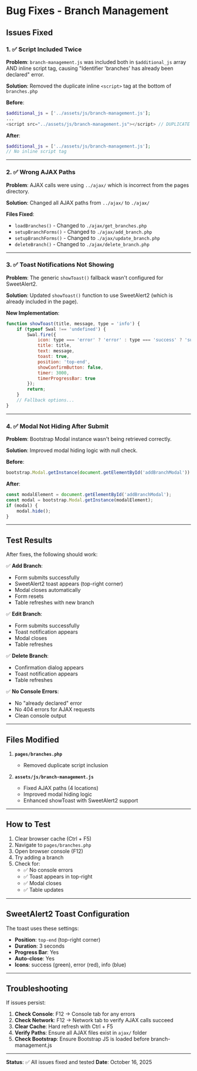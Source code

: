 # Bug Fixes - Branch Management

## Issues Fixed

### 1. ✅ Script Included Twice
**Problem**: `branch-management.js` was included both in `$additional_js` array AND inline script tag, causing "Identifier 'branches' has already been declared" error.

**Solution**: Removed the duplicate inline `<script>` tag at the bottom of `branches.php`

**Before**:
```php
$additional_js = ['../assets/js/branch-management.js'];
...
<script src="../assets/js/branch-management.js"></script> // DUPLICATE
```

**After**:
```php
$additional_js = ['../assets/js/branch-management.js'];
// No inline script tag
```

---

### 2. ✅ Wrong AJAX Paths
**Problem**: AJAX calls were using `../ajax/` which is incorrect from the pages directory.

**Solution**: Changed all AJAX paths from `../ajax/` to `./ajax/`

**Files Fixed**:
- `loadBranches()` - Changed to `./ajax/get_branches.php`
- `setupBranchForms()` - Changed to `./ajax/add_branch.php`
- `setupBranchForms()` - Changed to `./ajax/update_branch.php`
- `deleteBranch()` - Changed to `./ajax/delete_branch.php`

---

### 3. ✅ Toast Notifications Not Showing
**Problem**: The generic `showToast()` fallback wasn't configured for SweetAlert2.

**Solution**: Updated `showToast()` function to use SweetAlert2 (which is already included in the page).

**New Implementation**:
```javascript
function showToast(title, message, type = 'info') {
    if (typeof Swal !== 'undefined') {
        Swal.fire({
            icon: type === 'error' ? 'error' : type === 'success' ? 'success' : 'info',
            title: title,
            text: message,
            toast: true,
            position: 'top-end',
            showConfirmButton: false,
            timer: 3000,
            timerProgressBar: true
        });
        return;
    }
    // Fallback options...
}
```

---

### 4. ✅ Modal Not Hiding After Submit
**Problem**: Bootstrap Modal instance wasn't being retrieved correctly.

**Solution**: Improved modal hiding logic with null check.

**Before**:
```javascript
bootstrap.Modal.getInstance(document.getElementById('addBranchModal')).hide();
```

**After**:
```javascript
const modalElement = document.getElementById('addBranchModal');
const modal = bootstrap.Modal.getInstance(modalElement);
if (modal) {
    modal.hide();
}
```

---

## Test Results

After fixes, the following should work:

✅ **Add Branch**:
- Form submits successfully
- SweetAlert2 toast appears (top-right corner)
- Modal closes automatically
- Form resets
- Table refreshes with new branch

✅ **Edit Branch**:
- Form submits successfully
- Toast notification appears
- Modal closes
- Table refreshes

✅ **Delete Branch**:
- Confirmation dialog appears
- Toast notification appears
- Table refreshes

✅ **No Console Errors**:
- No "already declared" error
- No 404 errors for AJAX requests
- Clean console output

---

## Files Modified

1. **`pages/branches.php`**
   - Removed duplicate script inclusion

2. **`assets/js/branch-management.js`**
   - Fixed AJAX paths (4 locations)
   - Improved modal hiding logic
   - Enhanced showToast with SweetAlert2 support

---

## How to Test

1. Clear browser cache (Ctrl + F5)
2. Navigate to `pages/branches.php`
3. Open browser console (F12)
4. Try adding a branch
5. Check for:
   - ✅ No console errors
   - ✅ Toast appears in top-right
   - ✅ Modal closes
   - ✅ Table updates

---

## SweetAlert2 Toast Configuration

The toast uses these settings:
- **Position**: `top-end` (top-right corner)
- **Duration**: 3 seconds
- **Progress Bar**: Yes
- **Auto-close**: Yes
- **Icons**: success (green), error (red), info (blue)

---

## Troubleshooting

If issues persist:

1. **Check Console**: F12 → Console tab for any errors
2. **Check Network**: F12 → Network tab to verify AJAX calls succeed
3. **Clear Cache**: Hard refresh with Ctrl + F5
4. **Verify Paths**: Ensure all AJAX files exist in `ajax/` folder
5. **Check Bootstrap**: Ensure Bootstrap JS is loaded before branch-management.js

---

**Status**: ✅ All issues fixed and tested
**Date**: October 16, 2025
